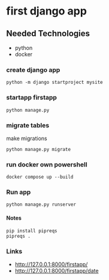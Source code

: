 # first django app

## Needed Technologies

* python
* docker

### create django app
```
python -m django startproject mysite
```
### startapp firstapp
```
python manage.py 
```
### migrate tables

make migrations
```
python manage.py migrate
```
### run docker own powershell
```
docker compose up --build
```

### Run app
```
python manage.py runserver
```

#### Notes
```
pip install pipreqs
pipreqs .
```

### Links
* http://127.0.0.1:8000/firstapp/
* http://127.0.0.1:8000/firstapp/date
